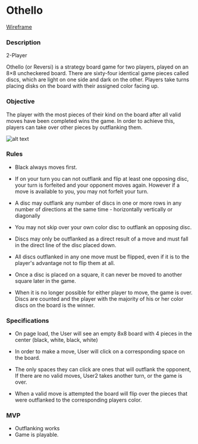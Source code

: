 # Othello

[Wireframe](https://imgur.com/a/wGR3cnV)

### Description

2-Player

Othello (or Reversi) is a strategy board game for two players, played on an 8×8 uncheckered board. There are sixty-four identical game pieces called discs, which are light on one side and dark on the other. Players take turns placing disks on the board with their assigned color facing up.

### Objective

The player with the most pieces of their kind on the board after all valid moves have been completed wins the game. In order to achieve this, players can take over other pieces by outflanking them.

![alt text](https://d2vlcm61l7u1fs.cloudfront.net/media%2Fa10%2Fa1031ab9-ee04-496a-ad60-908501728fc7%2FphpA6e6bg.png "Outflanking")


### Rules

  * Black always moves first.

  * If on your turn you can not outflank and flip at least one opposing disc, your turn is forfeited and your opponent moves again. However if a move is available to you, you may not forfeit your turn.

  * A disc may outflank any number of discs in one or more rows in any number of directions at the same time - horizontally vertically or diagonally

  * You may not skip over your own color disc to outflank an opposing disc.

  * Discs may only be outflanked as a direct result of a move and must fall in the direct line of the disc placed down.

  * All discs outflanked in any one move must be flipped, even if it is to the player's advantage not to flip them at all.

  * Once a disc is placed on a square, it can never be moved to another square later in the game.

  * When it is no longer possible for either player to move, the game is over. Discs are counted and the player with the majority of his or her color discs on the board is the winner.


### Specifications

  * On page load, the User will see an empty 8x8 board with 4 pieces in the center (black, white, black, white)

  * In order to make a move, User will click on a corresponding space on the board.

  * The only spaces they can click are ones that will outflank the opponent, If there are no valid moves, User2 takes another turn, or the game is over.

  * When a valid move is attempted
  the board will flip over the pieces that were outflanked to the corresponding players color.


### MVP

* Outflanking works
* Game is playable.
